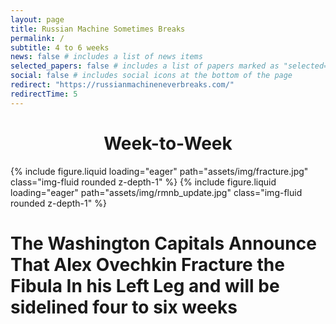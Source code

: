 ```yaml
---
layout: page
title: Russian Machine Sometimes Breaks
permalink: /
subtitle: 4 to 6 weeks
news: false # includes a list of news items
selected_papers: false # includes a list of papers marked as "selected={true}"
social: false # includes social icons at the bottom of the page
redirect: "https://russianmachineneverbreaks.com/"
redirectTime: 5
---
```


<h1 class="display-6" style="text-align:center;">
  Week-to-Week
</h1>

<swiper-container keyboard="true" navigation="true" pagination="true" pagination-clickable="true" pagination-dynamic-bullets="true" rewind="true">

  <swiper-slide>{% include figure.liquid loading="eager" path="assets/img/fracture.jpg" class="img-fluid rounded z-depth-1" %}</swiper-slide>
  <swiper-slide>{% include figure.liquid loading="eager" path="assets/img/rmnb_update.jpg" class="img-fluid rounded z-depth-1" %}</swiper-slide>
</swiper-container>

<h1 class="display-6">
  The Washington Capitals Announce That Alex Ovechkin Fracture the Fibula In his Left Leg and will be sidelined four to six weeks
</h1>
